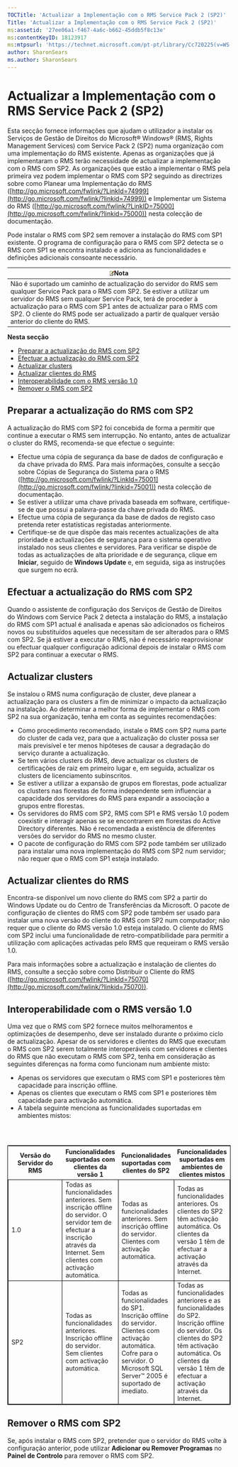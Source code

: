 ```yaml
---
TOCTitle: 'Actualizar a Implementação com o RMS Service Pack 2 (SP2)'
Title: 'Actualizar a Implementação com o RMS Service Pack 2 (SP2)'
ms:assetid: '27ee06a1-f467-4a6c-b662-45ddb5f8c13e'
ms:contentKeyID: 18123917
ms:mtpsurl: 'https://technet.microsoft.com/pt-pt/library/Cc720225(v=WS.10)'
author: SharonSears
ms.author: SharonSears
---
```


Actualizar a Implementação com o RMS Service Pack 2 (SP2)
=========================================================

Esta secção fornece informações que ajudam o utilizador a instalar os Serviços de Gestão de Direitos do Microsoft® Windows® (RMS, Rights Management Services) com Service Pack 2 (SP2) numa organização com uma implementação do RMS existente. Apenas as organizações que já implementaram o RMS terão necessidade de actualizar a implementação com o RMS com SP2. As organizações que estão a implementar o RMS pela primeira vez podem implementar o RMS com SP2 seguindo as directrizes sobre como Planear uma Implementação do RMS ([http://go.microsoft.com/fwlink/?LinkId=74999](http://go.microsoft.com/fwlink/?linkid=74999)) e Implementar um Sistema do RMS ([http://go.microsoft.com/fwlink/?LinkID=75000](http://go.microsoft.com/fwlink/?linkid=75000)) nesta colecção de documentação.

Pode instalar o RMS com SP2 sem remover a instalação do RMS com SP1 existente. O programa de configuração para o RMS com SP2 detecta se o RMS com SP1 se encontra instalado e adiciona as funcionalidades e definições adicionais consoante necessário.

| ![](/security-updates/images/Cc720225.note(WS.10).gif)Nota                                                                                                                                                                                                                                                                                                    |
|--------------------------------------------------------------------------------------------------------------------------------------------------------------------------------------------------------------------------------------------------------------------------------------------------------------------------------------------------------------------------|
| Não é suportado um caminho de actualização do servidor do RMS sem qualquer Service Pack para o RMS com SP2. Se estiver a utilizar um servidor do RMS sem qualquer Service Pack, terá de proceder à actualização para o RMS com SP1 antes de actualizar para o RMS com SP2. O cliente do RMS pode ser actualizado a partir de qualquer versão anterior do cliente do RMS. |

**Nesta secção**

-   [Preparar a actualização do RMS com SP2](#bkmk_preparingforsp2update)
-   [Efectuar a actualização do RMS com SP2](#bkmk_performingsp2update)
-   [Actualizar clusters](#bkmk_updateclusters)
-   [Actualizar clientes do RMS](#bkmk_updateclients)
-   [Interoperabilidade com o RMS versão 1.0](#bkmk_interop)
-   [Remover o RMS com SP2](#bkmk_removingrms)

<span id="bkmk_PreparingForSP2Update"></span>
Preparar a actualização do RMS com SP2
--------------------------------------

A actualização do RMS com SP2 foi concebida de forma a permitir que continue a executar o RMS sem interrupção. No entanto, antes de actualizar o cluster do RMS, recomenda-se que efectue o seguinte:

-   Efectue uma cópia de segurança da base de dados de configuração e da chave privada do RMS. Para mais informações, consulte a secção sobre Cópias de Segurança do Sistema para o RMS ([http://go.microsoft.com/fwlink/?LinkId=75001](http://go.microsoft.com/fwlink/?linkid=75001)) nesta colecção de documentação.
-   Se estiver a utilizar uma chave privada baseada em software, certifique-se de que possui a palavra-passe da chave privada do RMS.
-   Efectue uma cópia de segurança da base de dados de registo caso pretenda reter estatísticas registadas anteriormente.
-   Certifique-se de que dispõe das mais recentes actualizações de alta prioridade e actualizações de segurança para o sistema operativo instalado nos seus clientes e servidores. Para verificar se dispõe de todas as actualizações de alta prioridade e de segurança, clique em **Iniciar**, seguido de **Windows Update** e, em seguida, siga as instruções que surgem no ecrã.

<span id="bkmk_PerformingSP2Update"></span>
Efectuar a actualização do RMS com SP2
--------------------------------------

Quando o assistente de configuração dos Serviços de Gestão de Direitos do Windows com Service Pack 2 detecta a instalação do RMS, a instalação do RMS com SP1 actual é analisada e apenas são adicionados os ficheiros novos ou substituídos aqueles que necessitam de ser alterados para o RMS com SP2. Se já estiver a executar o RMS, não é necessário reaprovisionar ou efectuar qualquer configuração adicional depois de instalar o RMS com SP2 para continuar a executar o RMS.

<span id="bkmk_UpdateClusters"></span>
Actualizar clusters
-------------------

Se instalou o RMS numa configuração de cluster, deve planear a actualização para os clusters a fim de minimizar o impacto da actualização na instalação. Ao determinar a melhor forma de implementar o RMS com SP2 na sua organização, tenha em conta as seguintes recomendações:

-   Como procedimento recomendado, instale o RMS com SP2 numa parte do cluster de cada vez, para que a actualização do cluster possa ser mais previsível e ter menos hipóteses de causar a degradação do serviço durante a actualização.
-   Se tem vários clusters do RMS, deve actualizar os clusters de certificações de raiz em primeiro lugar e, em seguida, actualizar os clusters de licenciamento subinscritos.
-   Se estiver a utilizar a expansão de grupos em florestas, pode actualizar os clusters nas florestas de forma independente sem influenciar a capacidade dos servidores do RMS para expandir a associação a grupos entre florestas.
-   Os servidores do RMS com SP2, RMS com SP1 e RMS versão 1.0 podem coexistir e interagir apenas se se encontrarem em florestas do Active Directory diferentes. Não é recomendada a existência de diferentes versões do servidor do RMS no mesmo cluster.
-   O pacote de configuração do RMS com SP2 pode também ser utilizado para instalar uma nova implementação do RMS com SP2 num servidor; não requer que o RMS com SP1 esteja instalado.

<span id="bkmk_UpdateClients"></span>
Actualizar clientes do RMS
--------------------------

Encontra-se disponível um novo cliente do RMS com SP2 a partir do Windows Update ou do Centro de Transferências da Microsoft. O pacote de configuração de clientes do RMS com SP2 pode também ser usado para instalar uma nova versão do cliente do RMS com SP2 num computador; não requer que o cliente do RMS versão 1.0 esteja instalado. O cliente do RMS com SP2 inclui uma funcionalidade de retro-compatibilidade para permitir a utilização com aplicações activadas pelo RMS que requeiram o RMS versão 1.0.

Para mais informações sobre a actualização e instalação de clientes do RMS, consulte a secção sobre como Distribuir o Cliente do RMS ([http://go.microsoft.com/fwlink/?LinkId=75070](http://go.microsoft.com/fwlink/?linkid=75070)).

<span id="bkmk_InterOp"></span>
Interoperabilidade com o RMS versão 1.0
---------------------------------------

Uma vez que o RMS com SP2 fornece muitos melhoramentos e optimizações de desempenho, deve ser instalado durante o próximo ciclo de actualização. Apesar de os servidores e clientes do RMS que executam o RMS com SP2 serem totalmente interoperáveis com servidores e clientes do RMS que não executam o RMS com SP2, tenha em consideração as seguintes diferenças na forma como funcionam num ambiente misto:

-   Apenas os servidores que executam o RMS com SP1 e posteriores têm capacidade para inscrição offline.
-   Apenas os clientes que executam o RMS com SP1 e posteriores têm capacidade para activação automática.
-   A tabela seguinte menciona as funcionalidades suportadas em ambientes mistos:

###  

 
<table style="border:1px solid black;">
<colgroup>
<col width="25%" />
<col width="25%" />
<col width="25%" />
<col width="25%" />
</colgroup>
<thead>
<tr class="header">
<th>Versão do Servidor do RMS</th>
<th>Funcionalidades suportadas com clientes da versão 1</th>
<th>Funcionalidades suportadas com clientes do SP2</th>
<th>Funcionalidades suportadas em ambientes de clientes mistos</th>
</tr>
</thead>
<tbody>
<tr class="odd">
<td style="border:1px solid black;">1.0</td>
<td style="border:1px solid black;">Todas as funcionalidades anteriores.
Sem inscrição offline do servidor. O servidor tem de efectuar a inscrição através da Internet.
Sem clientes com activação automática.</td>
<td style="border:1px solid black;">Todas as funcionalidades anteriores.
Sem inscrição offline do servidor.
Clientes com activação automática.</td>
<td style="border:1px solid black;">Todas as funcionalidades anteriores.
Os clientes do SP2 têm activação automática.
Os clientes da versão 1 têm de efectuar a activação através da Internet.</td>
</tr>
<tr class="even">
<td style="border:1px solid black;">SP2</td>
<td style="border:1px solid black;">Todas as funcionalidades anteriores.
Inscrição offline do servidor.
Sem clientes com activação automática.</td>
<td style="border:1px solid black;">Todas as funcionalidades do SP1.
Inscrição offline do servidor.
Clientes com activação automática.
Cofre para o servidor.
O Microsoft SQL Server™ 2005 é suportado de imediato.</td>
<td style="border:1px solid black;">Todas as funcionalidades anteriores e as funcionalidades do SP2.
Inscrição offline do servidor.
Os clientes do SP2 têm activação automática.
Os clientes da versão 1 têm de efectuar a activação através da Internet.</td>
</tr>
</tbody>
</table>
 

<span id="bkmk_RemovingRMS"></span>
Remover o RMS com SP2
---------------------

Se, após instalar o RMS com SP2, pretender que o servidor do RMS volte à configuração anterior, pode utilizar **Adicionar ou Remover Programas** no **Painel de Controlo** para remover o RMS com SP2.
